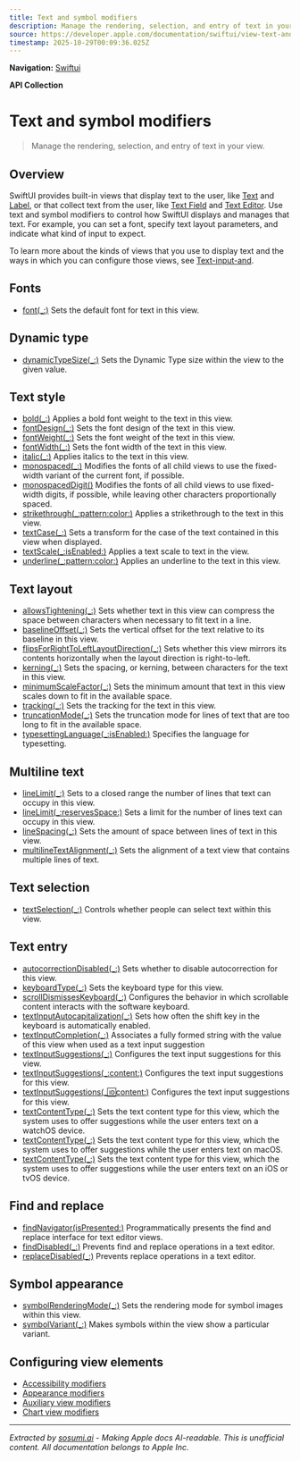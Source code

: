 ```yaml
---
title: Text and symbol modifiers
description: Manage the rendering, selection, and entry of text in your view.
source: https://developer.apple.com/documentation/swiftui/view-text-and-symbols
timestamp: 2025-10-29T00:09:36.025Z
---
```


**Navigation:** [Swiftui](/documentation/swiftui)

**API Collection**

# Text and symbol modifiers

> Manage the rendering, selection, and entry of text in your view.

## Overview

SwiftUI provides built-in views that display text to the user, like [Text](/documentation/swiftui/text) and [Label](/documentation/swiftui/label), or that collect text from the user, like [Text Field](/documentation/swiftui/textfield) and [Text Editor](/documentation/swiftui/texteditor). Use text and symbol modifiers to control how SwiftUI displays and manages that text. For example, you can set a font, specify text layout parameters, and indicate what kind of input to expect.

To learn more about the kinds of views that you use to display text and the ways in which you can configure those views, see [Text-input-and](/documentation/swiftui/text-input-and-output).

## Fonts

- [font(_:)](/documentation/swiftui/view/font(_:)) Sets the default font for text in this view.

## Dynamic type

- [dynamicTypeSize(_:)](/documentation/swiftui/view/dynamictypesize(_:)) Sets the Dynamic Type size within the view to the given value.

## Text style

- [bold(_:)](/documentation/swiftui/view/bold(_:)) Applies a bold font weight to the text in this view.
- [fontDesign(_:)](/documentation/swiftui/view/fontdesign(_:)) Sets the font design of the text in this view.
- [fontWeight(_:)](/documentation/swiftui/view/fontweight(_:)) Sets the font weight of the text in this view.
- [fontWidth(_:)](/documentation/swiftui/view/fontwidth(_:)) Sets the font width of the text in this view.
- [italic(_:)](/documentation/swiftui/view/italic(_:)) Applies italics to the text in this view.
- [monospaced(_:)](/documentation/swiftui/view/monospaced(_:)) Modifies the fonts of all child views to use the fixed-width variant of the current font, if possible.
- [monospacedDigit()](/documentation/swiftui/view/monospaceddigit()) Modifies the fonts of all child views to use fixed-width digits, if possible, while leaving other characters proportionally spaced.
- [strikethrough(_:pattern:color:)](/documentation/swiftui/view/strikethrough(_:pattern:color:)) Applies a strikethrough to the text in this view.
- [textCase(_:)](/documentation/swiftui/view/textcase(_:)) Sets a transform for the case of the text contained in this view when displayed.
- [textScale(_:isEnabled:)](/documentation/swiftui/view/textscale(_:isenabled:)) Applies a text scale to text in the view.
- [underline(_:pattern:color:)](/documentation/swiftui/view/underline(_:pattern:color:)) Applies an underline to the text in this view.

## Text layout

- [allowsTightening(_:)](/documentation/swiftui/view/allowstightening(_:)) Sets whether text in this view can compress the space between characters when necessary to fit text in a line.
- [baselineOffset(_:)](/documentation/swiftui/view/baselineoffset(_:)) Sets the vertical offset for the text relative to its baseline in this view.
- [flipsForRightToLeftLayoutDirection(_:)](/documentation/swiftui/view/flipsforrighttoleftlayoutdirection(_:)) Sets whether this view mirrors its contents horizontally when the layout direction is right-to-left.
- [kerning(_:)](/documentation/swiftui/view/kerning(_:)) Sets the spacing, or kerning, between characters for the text in this view.
- [minimumScaleFactor(_:)](/documentation/swiftui/view/minimumscalefactor(_:)) Sets the minimum amount that text in this view scales down to fit in the available space.
- [tracking(_:)](/documentation/swiftui/view/tracking(_:)) Sets the tracking for the text in this view.
- [truncationMode(_:)](/documentation/swiftui/view/truncationmode(_:)) Sets the truncation mode for lines of text that are too long to fit in the available space.
- [typesettingLanguage(_:isEnabled:)](/documentation/swiftui/view/typesettinglanguage(_:isenabled:)) Specifies the language for typesetting.

## Multiline text

- [lineLimit(_:)](/documentation/swiftui/view/linelimit(_:)) Sets to a closed range the number of lines that text can occupy in this view.
- [lineLimit(_:reservesSpace:)](/documentation/swiftui/view/linelimit(_:reservesspace:)) Sets a limit for the number of lines text can occupy in this view.
- [lineSpacing(_:)](/documentation/swiftui/view/linespacing(_:)) Sets the amount of space between lines of text in this view.
- [multilineTextAlignment(_:)](/documentation/swiftui/view/multilinetextalignment(_:)) Sets the alignment of a text view that contains multiple lines of text.

## Text selection

- [textSelection(_:)](/documentation/swiftui/view/textselection(_:)) Controls whether people can select text within this view.

## Text entry

- [autocorrectionDisabled(_:)](/documentation/swiftui/view/autocorrectiondisabled(_:)) Sets whether to disable autocorrection for this view.
- [keyboardType(_:)](/documentation/swiftui/view/keyboardtype(_:)) Sets the keyboard type for this view.
- [scrollDismissesKeyboard(_:)](/documentation/swiftui/view/scrolldismisseskeyboard(_:)) Configures the behavior in which scrollable content interacts with the software keyboard.
- [textInputAutocapitalization(_:)](/documentation/swiftui/view/textinputautocapitalization(_:)) Sets how often the shift key in the keyboard is automatically enabled.
- [textInputCompletion(_:)](/documentation/swiftui/view/textinputcompletion(_:)) Associates a fully formed string with the value of this view when used as a text input suggestion
- [textInputSuggestions(_:)](/documentation/swiftui/view/textinputsuggestions(_:)) Configures the text input suggestions for this view.
- [textInputSuggestions(_:content:)](/documentation/swiftui/view/textinputsuggestions(_:content:)) Configures the text input suggestions for this view.
- [textInputSuggestions(_:id:content:)](/documentation/swiftui/view/textinputsuggestions(_:id:content:)) Configures the text input suggestions for this view.
- [textContentType(_:)](/documentation/swiftui/view/textcontenttype(_:)-4dqqb) Sets the text content type for this view, which the system uses to offer suggestions while the user enters text on a watchOS device.
- [textContentType(_:)](/documentation/swiftui/view/textcontenttype(_:)-6fic1) Sets the text content type for this view, which the system uses to offer suggestions while the user enters text on macOS.
- [textContentType(_:)](/documentation/swiftui/view/textcontenttype(_:)-ufdv) Sets the text content type for this view, which the system uses to offer suggestions while the user enters text on an iOS or tvOS device.

## Find and replace

- [findNavigator(isPresented:)](/documentation/swiftui/view/findnavigator(ispresented:)) Programmatically presents the find and replace interface for text editor views.
- [findDisabled(_:)](/documentation/swiftui/view/finddisabled(_:)) Prevents find and replace operations in a text editor.
- [replaceDisabled(_:)](/documentation/swiftui/view/replacedisabled(_:)) Prevents replace operations in a text editor.

## Symbol appearance

- [symbolRenderingMode(_:)](/documentation/swiftui/view/symbolrenderingmode(_:)) Sets the rendering mode for symbol images within this view.
- [symbolVariant(_:)](/documentation/swiftui/view/symbolvariant(_:)) Makes symbols within the view show a particular variant.

## Configuring view elements

- [Accessibility modifiers](/documentation/swiftui/view-accessibility)
- [Appearance modifiers](/documentation/swiftui/view-appearance)
- [Auxiliary view modifiers](/documentation/swiftui/view-auxiliary-views)
- [Chart view modifiers](/documentation/swiftui/view-chart-view)

---

*Extracted by [sosumi.ai](https://sosumi.ai) - Making Apple docs AI-readable.*
*This is unofficial content. All documentation belongs to Apple Inc.*
